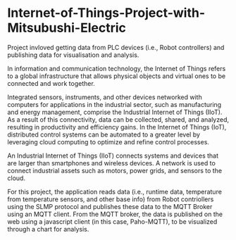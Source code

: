 # Internet-of-Things-Project-with-Mitsubushi-Electric
Project invloved getting data from PLC devices (i.e., Robot controllers) and publishing data for visualisation and analysis.

In information and communication technology, the Internet of Things refers to a global infrastructure that allows physical objects and virtual ones to be connected and work together.

Integrated sensors, instruments, and other devices networked with computers for applications in the industrial sector, such as manufacturing and energy management, comprise the Industrial Internet of Things (IIoT). As a result of this connectivity, data can be collected, shared, and analyzed, resulting in productivity and efficiency gains. In the Internet of Things (IoT), distributed control systems can be automated to a greater level by leveraging cloud computing to optimize and refine control processes.

An Industrial Internet of Things (IIoT) connects systems and devices that are larger than smartphones and wireless devices. A network is used to connect industrial assets such as motors, power grids, and sensors to the cloud.

For this project, the application reads data (i.e., runtime data, temperature from temperature sensors, and other base info) from Robot contriollers using the SLMP protocol and publishes these data to the MQTT Broker using an MQTT client. From the MQTT broker, the data is published on the web using a javascript client (in this case, Paho-MQTT), to be visualized through a chart for analysis.
